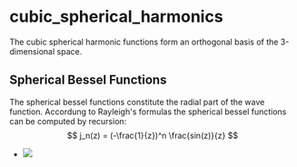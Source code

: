# cubic_spherical_harmonics
The cubic spherical harmonic functions form an orthogonal basis of the 3-dimensional space.


## Spherical Bessel Functions
The spherical bessel functions constitute the radial part of the wave function.
Accordung to Rayleigh's formulas the spherical bessel functions can be computed by recursion:
$$ j_n(z) = (-\frac{1}{z})^n  \frac{sin(z)}{z} $$
- <img src="https://latex.codecogs.com/gif.latex?O_t= {j_n(z) = (-\frac{1}{z})^n  \frac{sin(z)}{z}}" /> 
